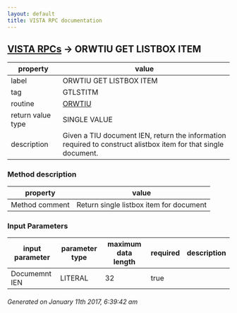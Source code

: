 ```yaml
---
layout: default
title: VISTA RPC documentation
---
```




## [VISTA RPCs](TableOfContent.md) &#8594; ORWTIU GET LISTBOX ITEM 

 property | value 
--- | --- 
 label | ORWTIU GET LISTBOX ITEM
 tag | GTLSTITM
 routine | [ORWTIU](http://code.osehra.org/dox/Routine_ORWTIU_source.html)
 return value type | SINGLE VALUE
 description | Given a TIU document IEN, return the information required to construct alistbox item for that single document.


### Method description

 property | value 
--- | --- 
 Method comment | Return single listbox item for document

### Input Parameters

| input parameter | parameter type | maximum data length | required | description | 
| --- | --- | --- | --- | --- | 
| Documemnt IEN | LITERAL | 32 | true |  | 




 ###### Generated on January 11th 2017, 6:39:42 am